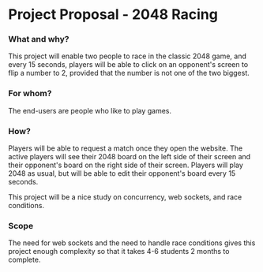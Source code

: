 # Project Proposal - 2048 Racing

### What and why?

This project will enable two people to race in the classic 2048 game, and every 15 seconds, players will be able to click on an opponent's screen to flip a number to 2, provided that the number is not one of the two biggest.

### For whom?

The end-users are people who like to play games.

### How?

Players will be able to request a match once they open the website. The active players will see their 2048 board on the left side of their screen and their opponent's board on the right side of their screen. Players will play 2048 as usual, but will be able to edit their opponent's board every 15 seconds. 

This project will be a nice study on concurrency, web sockets, and race conditions.


### Scope

The need for web sockets and the need to handle race conditions gives this project enough complexity so that it takes 4-6 students 2 months to complete.
